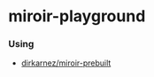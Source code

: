 miroir-playground
=================
### Using
- [dirkarnez/miroir-prebuilt](https://github.com/dirkarnez/miroir-prebuilt)
